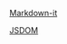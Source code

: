[Markdown-it](https://www.npmjs.com/package/markdown-it)

[JSDOM](https://www.npmjs.com/package/jsdom)
